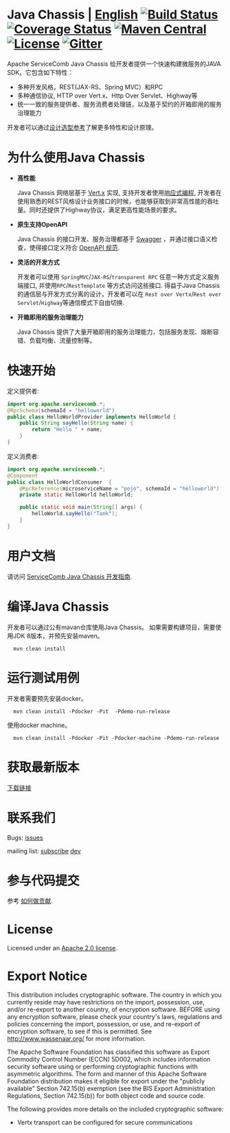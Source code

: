 # Java Chassis | [English](README.md) [![Build Status](https://travis-ci.org/apache/servicecomb-java-chassis.svg?branch=master)](https://travis-ci.org/apache/servicecomb-java-chassis?branch=master) [![Coverage Status](https://coveralls.io/repos/github/apache/servicecomb-java-chassis/badge.svg?branch=master)](https://coveralls.io/github/apache/servicecomb-java-chassis?branch=master) [![Maven Central](https://maven-badges.herokuapp.com/maven-central/org.apache.servicecomb/java-chassis-core/badge.svg)](http://search.maven.org/#search%7Cga%7C1%7Corg.apache.servicecomb) [![License](https://img.shields.io/badge/license-Apache%202-4EB1BA.svg)](https://www.apache.org/licenses/LICENSE-2.0.html) [![Gitter](https://img.shields.io/badge/ServiceComb-Gitter-ff69b4.svg)](https://gitter.im/ServiceCombUsers/Lobby)  

Apache ServiceComb Java Chassis 给开发者提供一个快速构建微服务的JAVA SDK。它包含如下特性：

* 多种开发风格，REST(JAX-RS、Spring MVC）和RPC
* 多种通信协议, HTTP over Vert.x、Http Over Servlet、Highway等
* 统一一致的服务提供者、服务消费者处理链，以及基于契约的开箱即用的服务治理能力

开发者可以通过[设计选型参考][design]了解更多特性和设计原理。

[design]: https://servicecomb.apache.org/references/java-chassis/zh_CN/start/design.html

# 为什么使用Java Chassis

- **高性能**

  Java Chassis 网络层基于 [Vert.x](https://vertx.io) 实现, 支持开发者使用[响应式编程](https://www.reactivemanifesto.org), 开发者在使用熟悉的REST风格设计业务接口的时候，也能够获取到非常高性能的吞吐量。同时还提供了Highway协议，满足更高性能场景的要求。

- **原生支持OpenAPI**

  Java Chassis 的接口开发、服务治理都基于 [Swagger](https://swagger.io) ，并通过接口语义检查，使得接口定义符合 [OpenAPI 规范](https://swagger.io/specification/v2/). 

- **灵活的开发方式**

  开发者可以使用 `SpringMVC`/`JAX-RS`/`transparent RPC` 任意一种方式定义服务端接口, 并使用`RPC`/`RestTemplate` 等方式访问这些接口. 得益于Java Chassis的通信层与开发方式分离的设计，开发者可以在 `Rest over Vertx`/`Rest over Servlet`/`Highway`等通信模式下自由切换.

- **开箱即用的服务治理能力**

  Java Chassis 提供了大量开箱即用的服务治理能力，包括服务发现、熔断容错、负载均衡、流量控制等。


# 快速开始

定义提供者:
```java
import org.apache.servicecomb.*;
@RpcSchema(schemaId = "helloworld")
public class HelloWorldProvider implements HelloWorld {
    public String sayHello(String name) {
        return "Hello " + name;
    }
}
```

定义消费者:
```java
import org.apache.servicecomb.*;
@Component
public class HelloWorldConsumer  {
	@RpcReference(microserviceName = "pojo", schemaId = "helloworld")
	private static HelloWorld helloWorld;

	public static void main(String[] args) {
		helloWorld.sayHello("Tank");
	}
}
```

# 用户文档

请访问 [ServiceComb Java Chassis 开发指南][java-chassis-developer-guide].

[java-chassis-developer-guide]:  https://servicecomb.apache.org/references/java-chassis/zh_CN/

# 编译Java Chassis

开发者可以通过公有mavan仓库使用Java Chassis。 如果需要构建项目，需要使用JDK 8版本，并预先安装maven。 

      mvn clean install

# 运行测试用例

开发者需要预先安装docker。

      mvn clean install -Pdocker -Pit  -Pdemo-run-release

使用docker machine。

      mvn clean install -Pdocker -Pit -Pdocker-machine -Pdemo-run-release


# 获取最新版本

[下载链接](http://servicecomb.apache.org/cn/release/java-chassis-downloads/)

# 联系我们

Bugs: [issues](https://issues.apache.org/jira/browse/SCB)

mailing list: [subscribe](mailto:dev-subscribe@servicecomb.apache.org)  [dev](https://lists.apache.org/list.html?dev@servicecomb.apache.org)


# 参与代码提交

参考 [如何做贡献](http://servicecomb.apache.org/cn/developers/contributing).

# License
Licensed under an [Apache 2.0 license](LICENSE).

# Export Notice

This distribution includes cryptographic software. The country in which you currently reside may have restrictions on the import, possession, use, and/or re-export to another country, of encryption software. BEFORE using any encryption software, please check your country's laws, regulations and policies concerning the import, possession, or use, and re-export of encryption software, to see if this is permitted. See <http://www.wassenaar.org/> for more information.

The Apache Software Foundation has classified this software as Export Commodity Control Number (ECCN) 5D002, which includes information security software using or performing cryptographic functions with asymmetric algorithms. The form and manner of this Apache Software Foundation distribution makes it eligible for export under the "publicly available" Section 742.15(b) exemption (see the BIS Export Administration Regulations, Section 742.15(b)) for both object code and source code.

The following provides more details on the included cryptographic software:

  * Vertx transport can be configured for secure communications
